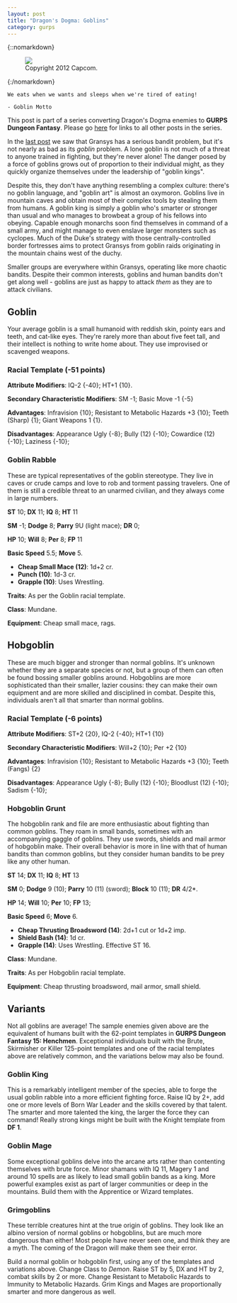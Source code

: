 ```yaml
---
layout: post
title: "Dragon's Dogma: Goblins"
category: gurps
---
```


{::nomarkdown}
<figure>
  <img src="{{ "/assets/DDENEMIES.jpg" | absolute_url }}"/>
  <figcaption>Copyright 2012 Capcom.</figcaption>
</figure>
{:/nomarkdown}

    We eats when we wants and sleeps when we're tired of eating!

    - Goblin Motto

This post is part of a series converting Dragon's Dogma enemies to **GURPS
Dungeon Fantasy**. Please go [here][1] for links to all other posts in the
series.

In the [last post][2] we saw that Gransys has a serious bandit problem, but it's
not nearly as bad as its _goblin_ problem. A lone goblin is not much of a threat
to anyone trained in fighting, but they're never alone! The danger posed by a
force of goblins grows out of proportion to their individual might, as they
quickly organize themselves under the leadership of "goblin kings".

Despite this, they don't have anything resembling a complex culture: there's no
goblin language, and "goblin art" is almost an oxymoron. Goblins live in
mountain caves and obtain most of their complex tools by stealing them from
humans. A goblin king is simply a goblin who's smarter or stronger than usual
and who manages to browbeat a group of his fellows into obeying. Capable enough
monarchs soon find themselves in command of a small army, and might manage to
even enslave larger monsters such as cyclopes. Much of the Duke's strategy with
those centrally-controlled border fortresses aims to protect Gransys from goblin
raids originating in the mountain chains west of the duchy.

Smaller groups are everywhere within Gransys, operating like more chaotic
bandits. Despite their common interests, goblins and human bandits don't get
along well - goblins are just as happy to attack _them_ as they are to attack
civilians.

## Goblin

Your average goblin is a small humanoid with reddish skin, pointy ears and
teeth, and cat-like eyes. They're rarely more than about five feet tall, and
their intellect is nothing to write home about. They use improvised or scavenged
weapons.

### Racial Template (-51 points)

**Attribute Modifiers**: IQ-2 {-40}; HT+1 {10}.

**Secondary Characteristic Modifiers**: SM -1; Basic Move -1 {-5}

**Advantages**: Infravision {10}; Resistant to Metabolic Hazards +3 {10};
Teeth (Sharp) {1}; Giant Weapons 1 {1}.

**Disadvantages**: Appearance Ugly {-8}; Bully (12) {-10}; Cowardice (12) {-10};
Laziness {-10};

### Goblin Rabble

These are typical representatives of the goblin stereotype. They live in caves
or crude camps and love to rob and torment passing travelers. One of them is
still a credible threat to an unarmed civilian, and they always come in large
numbers.

**ST** 10; **DX** 11; **IQ** 8; **HT** 11

**SM** -1; **Dodge** 8; **Parry** 9U (light mace); **DR** 0;

**HP** 10; **Will** 8; **Per** 8; **FP** 11

**Basic Speed** 5.5; **Move** 5.

- **Cheap Small Mace (12)**: 1d+2 cr.
- **Punch (10)**: 1d-3 cr.
- **Grapple (10)**: Uses Wrestling.

**Traits**: As per the Goblin racial template.

**Class**: Mundane.

**Equipment**: Cheap small mace, rags.

## Hobgoblin

These are much bigger and stronger than normal goblins. It's unknown whether
they are a separate species or not, but a group of them can often be found
bossing smaller goblins around. Hobgoblins are more sophisticated than their
smaller, lazier cousins: they can make their own equipment and are more skilled
and disciplined in combat. Despite this, individuals aren't all that smarter
than normal goblins.

### Racial Template (-6 points)

**Attribute Modifiers**: ST+2 {20}, IQ-2 {-40}; HT+1 {10}

**Secondary Characteristic Modifiers**: Will+2 {10}; Per +2 {10}

**Advantages**: Infravision {10}; Resistant to Metabolic Hazards +3 {10}; Teeth
(Fangs) {2}

**Disadvantages**: Appearance Ugly {-8}; Bully (12) {-10}; Bloodlust (12) {-10};
Sadism {-10};

### Hobgoblin Grunt

The hobgoblin rank and file are more enthusiastic about fighting than common
goblins. They roam in small bands, sometimes with an accompanying gaggle of
goblins. They use swords, shields and mail armor of hobgoblin make. Their
overall behavior is more in line with that of human bandits than common goblins,
but they consider human bandits to be prey like any other human.

**ST** 14; **DX** 11; **IQ** 8; **HT** 13

**SM** 0; **Dodge** 9 (10); **Parry** 10 (11) (sword); **Block** 10 (11); **DR**
4/2*.

**HP** 14; **Will** 10; **Per** 10; **FP** 13;

**Basic Speed** 6; **Move** 6.

- **Cheap Thrusting Broadsword (14)**: 2d+1 cut or 1d+2 imp.
- **Shield Bash (14)**: 1d cr.
- **Grapple (14)**: Uses Wrestling. Effective ST 16.

**Class**: Mundane.

**Traits**: As per Hobgoblin racial template.

**Equipment**: Cheap thrusting broadsword, mail armor, small shield.

## Variants

Not all goblins are average! The sample enemies given above are the equivalent
of humans built with the 62-point templates in **GURPS Dungeon Fantasy 15:
Henchmen**. Exceptional individuals built with the Brute, Skirmisher or Killer
125-point templates and one of the racial templates above are relatively
common, and the variations below may also be found.

### Goblin King

This is a remarkably intelligent member of the species, able to forge the usual
goblin rabble into a more efficient fighting force. Raise IQ by 2+, add one or
more levels of Born War Leader and the skills covered by that talent. The
smarter and more talented the king, the larger the force they can command!
Really strong kings might be built with the Knight template from **DF 1**.

### Goblin Mage

Some exceptional goblins delve into the arcane arts rather than contenting
themselves with brute force. Minor shamans with IQ 11, Magery 1 and around 10
spells are as likely to lead small goblin bands as a king. More powerful
examples exist as part of larger communities or deep in the mountains. Build
them with the Apprentice or Wizard templates.

### Grimgoblins

These terrible creatures hint at the true origin of goblins. They look like an
albino version of normal goblins or hobgoblins, but are much more dangerous than
either! Most people have never seen one, and think they are a myth. The coming
of the Dragon will make them see their error.

Build a normal goblin or hobgoblin first, using any of the templates and
variations above. Change Class to _Demon_. Raise ST by 5, DX and HT by 2, combat
skills by 2 or more. Change Resistant to Metabolic Hazards to Immunity to
Metabolic Hazards. Grim Kings and Mages are proportionally smarter and more
dangerous as well.

[1]: https://bira.github.io/octopus-carnival/gurps/2016/12/06/enemies-overview.html
[2]: https://bira.github.io/octopus-carnival/gurps/2016/12/07/human-enemies.html
